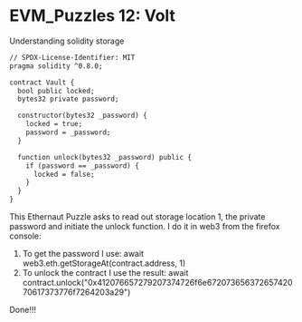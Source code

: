 # EVM_Puzzles 12: Volt

Understanding solidity storage

```apache
// SPDX-License-Identifier: MIT
pragma solidity ^0.8.0;

contract Vault {
  bool public locked;
  bytes32 private password;

  constructor(bytes32 _password) {
    locked = true;
    password = _password;
  }

  function unlock(bytes32 _password) public {
    if (password == _password) {
      locked = false;
    }
  }
}
```

This Ethernaut Puzzle asks to read out storage location 1, the private password and initiate the unlock function. I do it in web3 from the firefox console:

1. To get the password I use: await web3.eth.getStorageAt(contract.address, 1)
2. To unlock the contract I use the result:
   await contract.unlock("0x412076657279207374726f6e67207365637265742070617373776f7264203a29")

Done!!!
